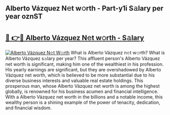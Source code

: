 ## Alberto Vázquez N𝚎t w𝚘rth - Part-y1i S𝚊lary per year oznST

# <h2><a href="http://gc48onq.nevu.top/?p=Alberto+V%c3%a1zquez">🔗 👉🔴 Alberto Vázquez N𝚎t w𝚘rth - S𝚊lary</a></h2>

[![Alberto Vázquez N𝚎t W𝚘rth](https://i.imgur.com/Oavwk0R.jpeg)](http://gc48onq.nevu.top/?p=Alberto+V%c3%a1zquez)
What is Alberto Vázquez n𝚎t w𝚘rth? What is Alberto Vázquez s𝚊lary per year?
This affluent person's Alberto Vázquez net worth is significant, making him one of the wealthiest in his profession. His yearly earnings are significant, but they are overshadowed by Alberto Vázquez net worth, which is believed to be more substantial due to his diverse business interests and valuable real estate holdings. This prosperous man, whose Alberto Vázquez net worth is among the highest globally, is renowned for his business acumen and financial intelligence. With a Alberto Vázquez net worth in the billions and a notable income, this wealthy person is a shining example of the power of tenacity, dedication, and financial wisdom.
